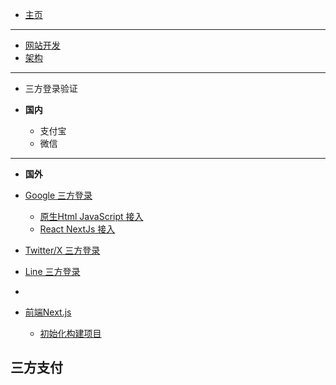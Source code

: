 - [主页](/README)

---

- [网站开发](/web_site/README.md)   
- [架构](/web_site/framework.md) 

---

- 三方登录验证

- **国内**
  - 支付宝
  - 微信

---

- **国外**

- [Google 三方登录](/web_site/modules/thirdAuth/google/README.md) 
  -   [原生Html JavaScript 接入](/web_site/modules/thirdAuth/google/js.md) 
  -  [React NextJs 接入](/web_site/modules/thirdAuth/google/nextjs.md) 
-  [Twitter/X 三方登录](/web_site/modules/thirdAuth/twitter/README.md) 
-  [Line 三方登录](/web_site/modules/thirdAuth/line/README.md) 
- 

- [前端Next.js](/web_site/modules/nextjs/README.md) 
  -  [初始化构建项目](/web_site/modules/nextjs/init.md) 



## 三方支付